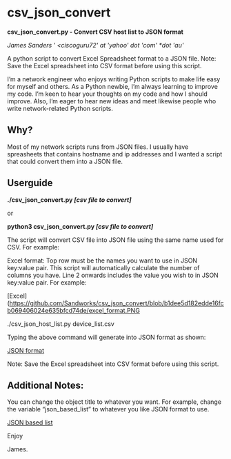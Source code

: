 # csv_json_convert

**csv_json_convert.py - Convert CSV host list to JSON format**

_James Sanders ' <ciscoguru72' *at* 'yahoo' *dot* 'com' *dot 'au'_

A python script to convert Excel Spreadsheet format to a JSON file. Note: Save the Excel spreadsheet into CSV format before using this script.

I’m a network engineer who enjoys writing Python scripts to make life easy for myself and others. As a Python newbie, I’m always learning to improve my code. I’m keen to hear your thoughts on my code and how I should improve. Also, I’m eager to hear new ideas and meet likewise people who write network-related Python scripts.

## Why?

Most of my network scripts runs from JSON files. I usually have spreasheets that contains hostname and ip addresses and I wanted a script that could convert them into a JSON file.

## Userguide

**./csv_json_convert.py _[csv file to convert]_**

or 

**python3 csv_json_convert.py _[csv file to convert]_**

The script will convert CSV file into JSON file using the same name used for CSV. For example:

Excel format: Top row must be the names you want to use in JSON key:value pair. This script will automatically calculate the number of columns you have. Line 2 onwards includes the value you wish to in JSON key:value pair. For example:

[Excel](https://github.com/Sandworks/csv_json_convert/blob/b1dee5d182edde16fcb069406024e635bfcd74de/excel_format.PNG

./csv_json_host_list.py device_list.csv

Typing the above command will generate into JSON format as shown:

[JSON format](https://github.com/Sandworks/csv_json_convert/blob/b1dee5d182edde16fcb069406024e635bfcd74de/json_format.PNG)

Note: Save the Excel spreadsheet into CSV format before using this script.

## Additional Notes:

You can change the object title to whatever you want. For example, change the variable “json_based_list” to whatever you like JSON format to use.

[JSON based list](https://github.com/Sandworks/csv_json_convert/blob/b1dee5d182edde16fcb069406024e635bfcd74de/json_based_list.PNG)


Enjoy

James.
